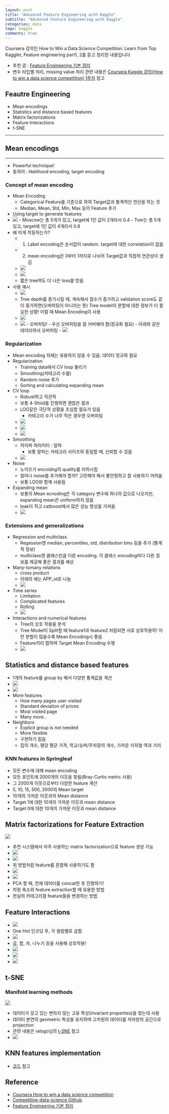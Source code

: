 ```yaml
---
layout: post
title: "Advanced Feature Engineering with Kaggle"
subtitle: "Advanced Feature Engineering with Kaggle"
categories: data
tags: kaggle
comments: true
---
```


Coursera 강의인 How to Win a Data Science Competition: Learn from Top Kaggler, Feature engineering part1, 2를 듣고 정리한 내용입니다    

- 추천 글 : [Feature Engineering 기본 정리](http://hero4earth.com/blog/learning/2018/01/29/Feature_Engineering_Basic/)
- 변수 타입별 처리, missing value 처리 관련 내용은 [Coursera Kaggle 강의(How to win a data science competition) 1주차](https://zzsza.github.io/data/2018/08/16/how-to-win-a-data-science-competition-week1/) 참고


## Feautre Engineering
- Mean encodings
- Statistics and distance based features
- Matrix factorizations
- Feature Interactions
- t-SNE

---

## Mean encodings
---

- Powerful technique!
- 동의어 : likelihood encoding, target encoding


### Concept of mean encoding
- Mean Encoding
	- Categorical Feature를 기준으로 하여 Target값과 통계적인 연산을 하는 것 
	- Median, Mean, Std, Min, Max 등의 Feature 추가
- Using target to generate features
- <img src="https://www.dropbox.com/s/9yd335yu9qg4ovu/%EC%8A%A4%ED%81%AC%EB%A6%B0%EC%83%B7%202018-08-23%2019.35.51.png?raw=1">
	- Moscow는 총 5개가 있고, target에 1인 값이 2개라서 0.4
	- Tver는 총 5개 있고, target에 1인 값이 4개라서 0.8
- 왜 이게 작동하는가?
	- 1) Label encoding은 순서없이 random. target에 대한 correlation이 없음
	- 2) mean encoding은 0부터 1까지로 나뉘어 Target값과 직접적 연관성이 생김
	- <img src="https://www.dropbox.com/s/2tukemvxhwndp5t/%EC%8A%A4%ED%81%AC%EB%A6%B0%EC%83%B7%202018-08-23%2019.45.13.png?raw=1">
	- <img src="https://www.dropbox.com/s/qe49sypg7lr2p27/%EC%8A%A4%ED%81%AC%EB%A6%B0%EC%83%B7%202018-08-23%2019.54.45.png?raw=1">
	- 짧은 tree여도 더 나은 loss를 얻음
- 사용 예시
	- <img src="https://www.dropbox.com/s/gohmxkm3tdzjifd/%EC%8A%A4%ED%81%AC%EB%A6%B0%EC%83%B7%202018-08-23%2019.58.28.png?raw=1">
	- Tree depth를 증가시킬 때, 계속해서 점수가 증가하고 validation score도 같이 증가하면(오버피팅이 아니라는 뜻) Tree model이 분할에 대한 정보가 더 필요한 상황! 이럴 때 Mean Encoding이 사용
	- <img src="https://www.dropbox.com/s/b6suevtecrn0qcb/%EC%8A%A4%ED%81%AC%EB%A6%B0%EC%83%B7%202018-08-23%2019.58.55.png?raw=1">
	- <img src="https://www.dropbox.com/s/8r4vxebq7fm0azg/%EC%8A%A4%ED%81%AC%EB%A6%B0%EC%83%B7%202018-08-23%2020.00.47.png?raw=1">  
		- 오버피팅!
		- 우선 오버피팅을 잘 커버해야 함(정규화 필요)
		- 아래와 같은 데이터여서 오버피팅
		- <img src="https://www.dropbox.com/s/pm0lkdgfxjktjxj/%EC%8A%A4%ED%81%AC%EB%A6%B0%EC%83%B7%202018-08-23%2020.02.48.png?raw=1">

### Regularization
- Mean encoding 자체는 유용하지 않을 수 있음. 데이터 정규화 필요
- Regularization
	- Training data에서 CV loop 돌리기
	- Smoothing(카테고리 수를)
	- Random noise 추가
	- Sorting and calculating expanding mean
- CV loop
	- Robust하고 직관적
	- 보통 4-5fold를 진행하면 괜찮은 결과
	- LOO같은 극단적 상황을 조심할 필요가 있음
		- 카테고리 수가 너무 작은 경우엔 오버피팅
	- <img src="https://www.dropbox.com/s/rvfcwp9ozw9bozv/%EC%8A%A4%ED%81%AC%EB%A6%B0%EC%83%B7%202018-08-23%2020.13.11.png?raw=1">
	- <img src="https://www.dropbox.com/s/gkfsxt3sgxbjflh/%EC%8A%A4%ED%81%AC%EB%A6%B0%EC%83%B7%202018-08-23%2020.13.29.png?raw=1">
	- <img src="https://www.dropbox.com/s/6iv50gvhi8r70bf/%EC%8A%A4%ED%81%AC%EB%A6%B0%EC%83%B7%202018-08-23%2020.15.29.png?raw=1">
- Smoothing
	- 하이퍼 파라미터 : 알파
		- 보통 알파는 카테고리 사이즈와 동일할 때, 신뢰할 수 있음  
	- <img src="https://www.dropbox.com/s/xjuj2kah7evaipn/%EC%8A%A4%ED%81%AC%EB%A6%B0%EC%83%B7%202018-08-23%2020.32.42.png?raw=1">
- Noise
	 - 노이즈가 encoidng의 quality를 저하시킴
	 - 얼마나 noise를 추가해야 할까? 고민해야 해서 불안정하고 잘 사용하기 어려움
	 - 보통 LOO와 함께 사용됨
- Expanding mean
	- 보통의 Mean ecnoding은 각 category 변수에 하나의 값으로 나오지만, expanding mean은 uniform하지 않음
	- leak이 적고 catboost에서 많은 성능 향상을 가져옴 
	- <img src="https://www.dropbox.com/s/rfjc4c1dzegwfzu/%EC%8A%A4%ED%81%AC%EB%A6%B0%EC%83%B7%202018-08-23%2020.35.36.png?raw=1"> 


### Extensions and generalizations
- Regression and multiclass
	- Regession엔 median, percentiles, std, distribution bins 등을 추가 (통계적 정보)
	- multiclass엔 클래스만큼 다른 encoding. 각 클래스 encoding마다 다른 정보를 제공해 좋은 결과를 예상
- Many-tomany relations
	- cross product
	- 아래의 예는 APP_id로 나눔
	- <img src="https://www.dropbox.com/s/qd6ofdyjpxn5v1w/%EC%8A%A4%ED%81%AC%EB%A6%B0%EC%83%B7%202018-08-23%2020.58.52.png?raw=1">
- Time series 
	- Limitation
	- Complicated features
	- Rolling 
	- <img src="https://www.dropbox.com/s/pb1sg8feqjgyod7/%EC%8A%A4%ED%81%AC%EB%A6%B0%EC%83%B7%202018-08-23%2021.01.01.png?raw=1">
- Interactions and numerical features
	- Tree의 상호 작용을 분석
	- Tree Model이 Split할 때 feature1과 feature2 처럼되면 서로 상호작용하! 이런 분할이 많을수록 Mean Encoding시 좋음
	- Feature끼리 합하여 Target Mean Encoding 수행 
	- <img src="https://www.dropbox.com/s/agvi4ftz973t01l/%EC%8A%A4%ED%81%AC%EB%A6%B0%EC%83%B7%202018-08-23%2021.03.03.png?raw=1">

## Statistics and distance based features
- 1개의 feature를 group by 해서 다양한 통계값을 계산
- <img src="https://www.dropbox.com/s/u8witrnuiou8v7d/%EC%8A%A4%ED%81%AC%EB%A6%B0%EC%83%B7%202018-09-04%2019.36.47.png?raw=1">
- <img src="https://www.dropbox.com/s/gpaa7q0lly179au/%EC%8A%A4%ED%81%AC%EB%A6%B0%EC%83%B7%202018-09-04%2020.41.06.png?raw=1">
- More features
	- How many pages user visited
	- Standard deviation of prices
	- Most visited page
	- Many more..
- Neighbors
	- Explicit group is not needed
	- More flexible
	- 구현하기 힘듬
	- 집의 개수, 평당 평균 가격, 학교/슈퍼/주차장의 개수, 가까운 지하철 역과 거리 

### KNN features in Springleaf
- 모든 변수에 대해 mean encoding
- 모든 포인트에 2000개의 이웃을 찾음(Bray-Curtis metric 사용)
- 그 2000개 이웃으로부터 다양한 feature 계산
- 5, 10, 15, 500, 2000의 Mean target
- 10개의 가까운 이웃과의 Mean distance
- Target 1에 대한 10개의 가까운 이웃과 mean distance
- Target 0에 대한 10개의 가까운 이웃과 mean distance


## Matrix factorizations for Feature Extraction
<img src="https://www.dropbox.com/s/p5e51dovb3yiung/%EC%8A%A4%ED%81%AC%EB%A6%B0%EC%83%B7%202018-09-04%2020.52.28.png?raw=1">

- 추천 시스템에서 자주 사용하는 matrix factorization으로 feature 생성 가능
- <img src="https://www.dropbox.com/s/hqy9i7y3bdksb4m/%EC%8A%A4%ED%81%AC%EB%A6%B0%EC%83%B7%202018-09-04%2020.56.26.png?raw=1">
- <img src="https://www.dropbox.com/s/g86ee844frm64d1/%EC%8A%A4%ED%81%AC%EB%A6%B0%EC%83%B7%202018-09-04%2021.01.00.png?raw=1">
- 위 방법처럼 feature를 혼합해 사용하기도 함
- <img src="https://www.dropbox.com/s/bq0lnkz96s3jxe1/%EC%8A%A4%ED%81%AC%EB%A6%B0%EC%83%B7%202018-09-04%2021.02.33.png?raw=1">
- <img src="https://www.dropbox.com/s/v8jcixw518mui79/%EC%8A%A4%ED%81%AC%EB%A6%B0%EC%83%B7%202018-09-04%2021.02.43.png?raw=1">
- PCA 할 때, 전체 데이터를 concat한 후 진행하기!
- 차원 축소와 feature extraction할 때 유용한 방법
- 현실의 카테고리컬 feature들을 변경하는 방법

## Feature Interactions
- <img src="https://www.dropbox.com/s/ov2kpqr71n301xx/%EC%8A%A4%ED%81%AC%EB%A6%B0%EC%83%B7%202018-09-04%2021.21.43.png?raw=1">
- One Hot 인코딩 후, 각 컬럼별로 곱함
- <img src="https://www.dropbox.com/s/t6i7hxedaffr9yo/%EC%8A%A4%ED%81%AC%EB%A6%B0%EC%83%B7%202018-09-04%2021.27.54.png?raw=1">
- 곱, 합, 차, 나누기 등을 사용해 상호작용!
- <img src="https://www.dropbox.com/s/2ivy7v4wu40ou58/%EC%8A%A4%ED%81%AC%EB%A6%B0%EC%83%B7%202018-09-04%2021.29.51.png?raw=1">
- <img src="https://www.dropbox.com/s/17uf095gw4pdtx2/%EC%8A%A4%ED%81%AC%EB%A6%B0%EC%83%B7%202018-09-04%2021.30.41.png?raw=1">
- <img src="https://www.dropbox.com/s/yvzgb9gjo9udjn7/%EC%8A%A4%ED%81%AC%EB%A6%B0%EC%83%B7%202018-09-04%2021.30.50.png?raw=1">

## t-SNE
### Manifold learning methods
<img src="https://www.dropbox.com/s/3sen5xbj8eyj8tb/%EC%8A%A4%ED%81%AC%EB%A6%B0%EC%83%B7%202018-09-04%2023.24.57.png?raw=1">

- 데이터가 갖고 있는 변하지 않는 고유 특성(invariant properties)을 찾는데 사용
- 데이터 본연의 geometric 특성을 유지하며 고차원의 데이터를 저차원의 공간으로 projection
- 관련 내용은 ratsgo님의 [t-SNE](https://ratsgo.github.io/machine%20learning/2017/04/28/tSNE/) 참고
- <img src="https://www.dropbox.com/s/18h6v9e4cgyo4a7/%EC%8A%A4%ED%81%AC%EB%A6%B0%EC%83%B7%202018-09-04%2023.34.58.png?raw=1">

## KNN features implementation
- [코드](https://hub.coursera-notebooks.org/user/ynvomuepahfsgzmplvnxhw/notebooks/Programming%20assignment%2C%20week%204%3A%20KNN%20features/compute_KNN_features.ipynb) 참고


## Reference
- [Coursera How to win a data science competition](https://www.coursera.org/learn/competitive-data-science)
- [Competitive-data-science Github](https://github.com/hse-aml/competitive-data-science)
- [Feature Engineering 기본 정리](http://hero4earth.com/blog/learning/2018/01/29/Feature_Engineering_Basic/)
